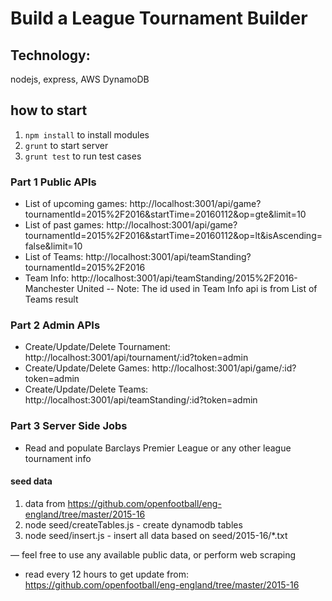 # Build a League Tournament Builder

## Technology:
nodejs, express, AWS DynamoDB

## how to start
1. `npm install` to install modules
2. `grunt` to start server
3. `grunt test` to run test cases

### Part 1 Public APIs

- List of upcoming games: http://localhost:3001/api/game?tournamentId=2015%2F2016&startTime=20160112&op=gte&limit=10
- List of past games: http://localhost:3001/api/game?tournamentId=2015%2F2016&startTime=20160112&op=lt&isAscending=false&limit=10
- List of Teams: http://localhost:3001/api/teamStanding?tournamentId=2015%2F2016
- Team Info: http://localhost:3001/api/teamStanding/2015%2F2016-Manchester United
-- Note: The id used in Team Info api is from List of Teams result

### Part 2 Admin APIs

- Create/Update/Delete Tournament: http://localhost:3001/api/tournament/:id?token=admin
- Create/Update/Delete Games: http://localhost:3001/api/game/:id?token=admin
- Create/Update/Delete Teams: http://localhost:3001/api/teamStanding/:id?token=admin

### Part 3 Server Side Jobs

- Read and populate Barclays Premier League or any other league tournament info

#### seed data
1. data from https://github.com/openfootball/eng-england/tree/master/2015-16
2. node seed/createTables.js - create dynamodb tables
3. node seed/insert.js - insert all data based on seed/2015-16/*.txt

— feel free to use any available public data, or perform web scraping
- read every 12 hours to get update from: https://github.com/openfootball/eng-england/tree/master/2015-16